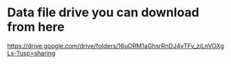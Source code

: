 # Data file drive you can download from here

https://drive.google.com/drive/folders/16uORM1aGhsrRnDJ4yTFv_ziLnVOXgLs-?usp=sharing
